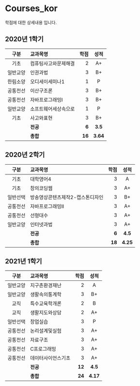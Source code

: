 # Courses_kor  
학점에 대한 상세내용 입니다.  

## 2020년 1학기
|구분|교과목명|학점|성적|
|:-:|:-|-:|:-:|
|기초|컴퓨팅사고와문제해결|2|A+|
|일반교양|인권과법|3|B+|
|한림소양|오디세이세미나1|1|P|
|공통전선|이산구조론|3|B+|
|공통전선|자바프로그래밍I|3|B+|
|일반교양|소프트웨어세상속으로|1|P|
|기초|사고와표현|3|B+|
||**전공**|**6**|**3.5**|
||**총합**|**16**|**3.64**|

## 2020년 2학기
|구분|교과목명|학점|성적|
|:-:|:-|-:|:-:|
|기초|대학영어4|3|A|
|기초|창의코딩웹|3|A+|
|일반선택|방송영상콘텐츠제작2-캡스톤디자인|3|B+|
|공통전선|자바프로그래밍II|3|A+|
|공통전선|선형대수|3|A+|
|일반교양|인터넷과법|3|A+|
||**전공**|**6**|**4.5**|
||**총합**|**18**|**4.25**|

## 2021년 1학기
|구분|교과목명|학점|성적|
|:-:|:-|-:|:-:|
|일반교양|지구촌환경재난|2|A|
|일반교양|생활속의통계학|3|B+|
|교직|특수교육학개론|2|B|
|교직|생활지도와상담|2|A+|
|일반선택|창업실습|3|P|
|공통전선|논리설계및실험|3|A+|
|공통전선|자료구조|3|A+|
|공통전선|C프로그래밍|3|A+|
|공통전선|데이터사이언스기초|3|A+|
||**전공**|**12**|**4.5**|
||**총합**|**24**|**4.17**|
